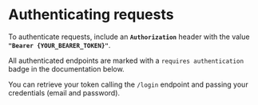 # Authenticating requests

To authenticate requests, include an **`Authorization`** header with the value **`"Bearer {YOUR_BEARER_TOKEN}"`**.

All authenticated endpoints are marked with a `requires authentication` badge in the documentation below.

You can retrieve your token calling the `/login` endpoint and passing your credentials (email and password).

